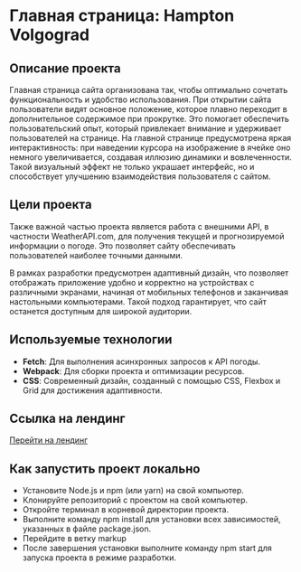 ﻿# Главная страница: Hampton Volgograd

## Описание проекта

Главная страница сайта организована так, чтобы оптимально сочетать функциональность и удобство использования. При открытии сайта пользователи видят основное положение, которое плавно переходит в дополнительное содержимое при прокрутке. Это помогает обеспечить пользовательский опыт, который привлекает внимание и удерживает пользователей на странице.
На главной странице предусмотрена яркая интерактивность: при наведении курсора на изображение в ячейке оно немного увеличивается, создавая иллюзию динамики и вовлеченности. Такой визуальный эффект не только украшает интерфейс, но и способствует улучшению взаимодействия пользователя с сайтом.

## Цели проекта

Также важной частью проекта является работа с внешними API, в частности WeatherAPI.com, для получения текущей и прогнозируемой информации о погоде. Это позволяет сайту обеспечивать пользователей наиболее точными данными.

В рамках разработки предусмотрен адаптивный дизайн, что позволяет отображать приложение удобно и корректно на устройствах с различными экранами, начиная от мобильных телефонов и заканчивая настольными компьютерами. Такой подход гарантирует, что сайт останется доступным для широкой аудитории.

## Используемые технологии

- **Fetch**: Для выполнения асинхронных запросов к API погоды.
- **Webpack**: Для сборки проекта и оптимизации ресурсов.
- **CSS**: Современный дизайн, созданный с помощью CSS, Flexbox и Grid для достижения адаптивности.

## Ссылка на лендинг

[Перейти на лендинг](https://v-kozintsev.github.io/home_page_-Hilton-/)

## Как запустить проект локально

- Установите Node.js и npm (или yarn) на свой компьютер.
- Клонируйте репозиторий с проектом на свой компьютер.
- Откройте терминал в корневой директории проекта.
- Выполните команду npm install для установки всех зависимостей, указанных в файле package.json.
- Перейдите в ветку markup
- После завершения установки выполните команду npm start для запуска проекта в режиме разработки.

